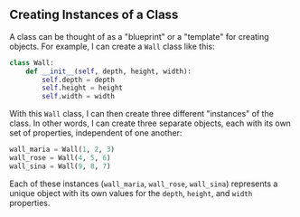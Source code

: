 ## Creating Instances of a Class

A class can be thought of as a "blueprint" or a "template" for creating objects. For example, I can create a `Wall` class like this:

```python
class Wall:
    def __init__(self, depth, height, width):
        self.depth = depth
        self.height = height
        self.width = width
```

With this `Wall` class, I can then create three different "instances" of the class. In other words, I can create three separate objects, each with its own set of properties, independent of one another:

```python
wall_maria = Wall(1, 2, 3)
wall_rose = Wall(4, 5, 6)
wall_sina = Wall(9, 8, 7)
```

Each of these instances (`wall_maria`, `wall_rose`, `wall_sina`) represents a unique object with its own values for the `depth`, `height`, and `width` properties.
